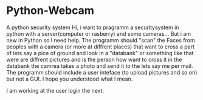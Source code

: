 # Python-Webcam
A python security system 
Hi, i want to pragramm a securitysystem in python with a server(computer or rasberry) and some cameras...
But i am new in Python so I need help.
The programm should "scan" the Faces from peoples with a camera (or more at diffrent places) that want to cross a
part of lets say a pice of ground and look in a "databank" or something like that were are diffrent pictures and is
the person how want to cross it in the databank the camrea takes a photo and send it to the lets say me per mail.
The programm should include a user inteface (to upload pictures and so on) but not a GUI.
I hope you understood what I mean.

I am working at the user login the next.
